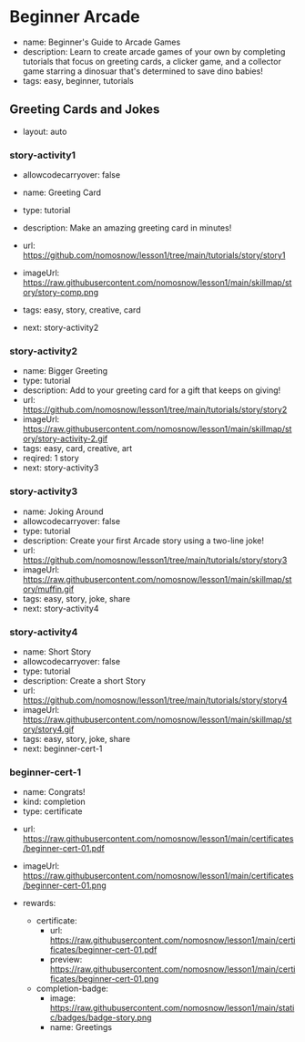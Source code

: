 # Beginner Arcade
* name: Beginner's Guide to Arcade Games
* description: Learn to create arcade games of your own by completing tutorials that focus on greeting cards, a clicker game, and a collector game starring a dinosuar that's determined to save dino babies!
* tags: easy, beginner, tutorials


## Greeting Cards and Jokes
* layout: auto

### story-activity1
* allowcodecarryover: false

* name: Greeting Card
* type: tutorial
* description: Make an amazing greeting card in minutes!
* url: https://github.com/nomosnow/lesson1/tree/main/tutorials/story/story1
* imageUrl: https://raw.githubusercontent.com/nomosnow/lesson1/main/skillmap/story/story-comp.png
* tags: easy, story, creative, card
* next: story-activity2
<!-- * position: 0 0 -->

### story-activity2
* name: Bigger Greeting
* type: tutorial
* description: Add to your greeting card for a gift that keeps on giving!
* url: https://github.com/nomosnow/lesson1/tree/main/tutorials/story/story2
* imageUrl: https://raw.githubusercontent.com/nomosnow/lesson1/main/skillmap/story/story-activity-2.gif
* tags: easy, card, creative, art
* reqired: 1 story
* next: story-activity3
<!-- * position: 1 0 -->

### story-activity3
* name: Joking Around
* allowcodecarryover: false
* type: tutorial
* description: Create your first Arcade story using a two-line joke!
* url: https://github.com/nomosnow/lesson1/tree/main/tutorials/story/story3
* imageUrl: https://raw.githubusercontent.com/nomosnow/lesson1/main/skillmap/story/muffin.gif
* tags: easy, story, joke, share
* next: story-activity4
<!-- * position: 3 0 -->

### story-activity4
* name: Short Story
* allowcodecarryover: false
* type: tutorial
* description: Create a short Story
* url: https://github.com/nomosnow/lesson1/tree/main/tutorials/story/story4
* imageUrl: https://raw.githubusercontent.com/nomosnow/lesson1/main/skillmap/story/story4.gif
* tags: easy, story, joke, share
* next: beginner-cert-1
<!-- * position: 3 0 -->

### beginner-cert-1
* name: Congrats!
* kind: completion
* type: certificate
<!-- * position: 4 0 -->
* url: https://raw.githubusercontent.com/nomosnow/lesson1/main/certificates/beginner-cert-01.pdf
* imageUrl: https://raw.githubusercontent.com/nomosnow/lesson1/main/certificates/beginner-cert-01.png

* rewards:
    * certificate:
        * url: https://raw.githubusercontent.com/nomosnow/lesson1/main/certificates/beginner-cert-01.pdf
        * preview: https://raw.githubusercontent.com/nomosnow/lesson1/main/certificates/beginner-cert-01.png
    * completion-badge:
        * image: https://raw.githubusercontent.com/nomosnow/lesson1/main/static/badges/badge-story.png
        * name: Greetings